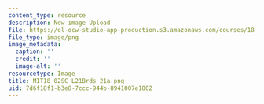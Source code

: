 ```yaml
---
content_type: resource
description: New image Upload
file: https://ol-ocw-studio-app-production.s3.amazonaws.com/courses/18-02sc-multivariable-calculus-fall-2010/7d6f18f1b3e87ccc944b8941007e1802_MIT18_02SC_L21Brds_21a.png
file_type: image/png
image_metadata:
  caption: ''
  credit: ''
  image-alt: ''
resourcetype: Image
title: MIT18_02SC_L21Brds_21a.png
uid: 7d6f18f1-b3e8-7ccc-944b-8941007e1802
---
```

